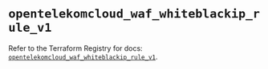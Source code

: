 # `opentelekomcloud_waf_whiteblackip_rule_v1`

Refer to the Terraform Registry for docs: [`opentelekomcloud_waf_whiteblackip_rule_v1`](https://registry.terraform.io/providers/opentelekomcloud/opentelekomcloud/1.36.4/docs/resources/waf_whiteblackip_rule_v1).
